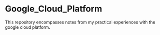# Google_Cloud_Platform
This repository encompasses notes from my practical experiences with the google cloud platform. 

